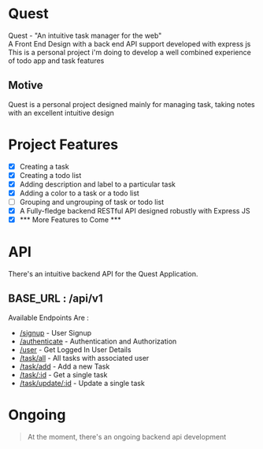 # Quest
Quest - "An intuitive task manager for the web" <br/>
A Front End Design with a back end API support developed with express js <br/>
This is a personal project i'm doing to develop a well combined experience of todo app and task features
## Motive
Quest is a personal project designed mainly for managing task, taking notes with an excellent intuitive design 

# Project Features
- [x] Creating a task
- [x] Creating a todo list
- [x] Adding description and label to a particular task
- [x] Adding a color to a task or a todo list
- [ ] Grouping and ungrouping of task or todo list
- [x] A Fully-fledge backend RESTful API designed robustly with Express JS
- [x] *** More Features to Come ***
# API
 There's an intuitive backend API for the Quest Application.
## BASE_URL : /api/v1
 Available Endpoints Are :
 - [/signup](codealliancegh.com) - User Signup
 - [/authenticate](codealliancegh.com) - Authentication and Authorization 
 - [/user](codealliancegh.com) - Get Logged In User Details
 - [/task/all](codealliancegh.com) - All tasks with associated user
 - [/task/add](codealliancegh.com) - Add a new Task 
 - [/task/:id](codealliancegh.com) - Get a single task
 - [/task/update/:id](codealliancegh.com) - Update a single task
# Ongoing
> At the moment, there's an ongoing backend api development
